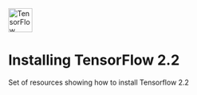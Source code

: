 <img src="https://www.gstatic.com/devrel-devsite/prod/v6d9a9c4ff910e26303d2496259d58a0deebff25b965fe32e6f4478e776a03445/tensorflow/images/lockup.svg" height="48" title="TensorFlow Logo">

# Installing TensorFlow 2.2
Set of resources showing how to install Tensorflow 2.2


